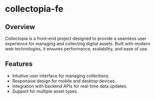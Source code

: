 # collectopia-fe
## Overview

Collectopia is a front-end project designed to provide a seamless user experience for managing and collecting digital assets. Built with modern web technologies, it ensures performance, scalability, and ease of use.

## Features

- Intuitive user interface for managing collections.
- Responsive design for mobile and desktop devices.
- Integration with backend APIs for real-time data updates.
- Support for multiple asset types.
